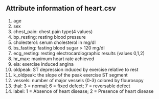 ## Attribute information of heart.csv

1. age
2. sex
3. chest_pain: chest pain type(4 values)
4. bp_resting: resting blood pressure
5. cholesterol: serum cholesterol in mg/dl
6. bs_fasting: fasting blood sugar > 120 mg/dl
7. ecg_resting: resting electrocardiographic results (values 0,1,2)
8. hr_max: maximum heart rate achieved
9. eia: exercise induced angina
10. oldpeak: ST depression induced by exercise relative to rest
11. k_oldpeak: the slope of the peak exercise ST segment
12. vessels: number of major vessels (0-3) colored by flourosopy
13. thal: 3 = normal; 6 = fixed defect; 7 = reversable defect
14. label: 1 = Absence of heart disease; 2 = Presence of heart disease